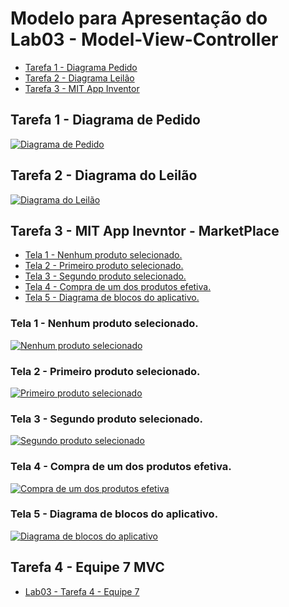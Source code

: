 # Modelo para Apresentação do Lab03 - Model-View-Controller
* [Tarefa 1 - Diagrama Pedido]()
* [Tarefa 2 - Diagrama Leilão]()
* [Tarefa 3 - MIT App Inventor]() 

## Tarefa 1 - Diagrama de Pedido

[![Diagrama de Pedido]()]()

## Tarefa 2 - Diagrama do Leilão

[![Diagrama do Leilão]()]()

## Tarefa 3 - MIT App Inevntor - MarketPlace

* [Tela 1 - Nenhum produto selecionado.]()
* [Tela 2 - Primeiro produto selecionado.]()
* [Tela 3 - Segundo produto selecionado.]()
* [Tela 4 - Compra de um dos produtos efetiva.]()
* [Tela 5 - Diagrama de blocos do aplicativo.]()

### Tela 1 - Nenhum produto selecionado.

[![Nenhum produto selecionado]()]()

### Tela 2 - Primeiro produto selecionado.

[![Primeiro produto selecionado]()]()

### Tela 3 - Segundo produto selecionado.

[![Segundo produto selecionado]()]()

### Tela 4 - Compra de um dos produtos efetiva.

[![Compra de um dos produtos efetiva]()]()

### Tela 5 - Diagrama de blocos do aplicativo.

[![Diagrama de blocos do aplicativo]()]()

## Tarefa 4 - Equipe 7 MVC

* [Lab03 - Tarefa 4 - Equipe 7](https://github.com/inf331-equipe7/tarefas)
